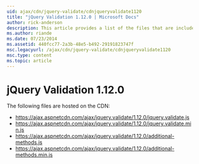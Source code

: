 ```yaml
---
uid: ajax/cdn/jquery-validate/cdnjqueryvalidate1120
title: "jQuery Validation 1.12.0 | Microsoft Docs"
author: rick-anderson
description: This article provides a list of the files that are included in the jQuery Validation 1.12.0 hosted on the CDN.
ms.author: riande
ms.date: 07/23/2014
ms.assetid: 440fcc77-2a3b-48e5-b492-29191823747f
msc.legacyurl: /ajax/cdn/jquery-validate/cdnjqueryvalidate1120
msc.type: content
ms.topic: article
---
```

# jQuery Validation 1.12.0

The following files are hosted on the CDN:

- https://ajax.aspnetcdn.com/ajax/jquery.validate/1.12.0/jquery.validate.js
- https://ajax.aspnetcdn.com/ajax/jquery.validate/1.12.0/jquery.validate.min.js
- https://ajax.aspnetcdn.com/ajax/jquery.validate/1.12.0/additional-methods.js
- https://ajax.aspnetcdn.com/ajax/jquery.validate/1.12.0/additional-methods.min.js
